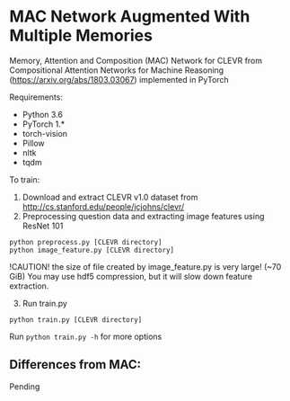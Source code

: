# MAC Network Augmented With Multiple Memories
Memory, Attention and Composition (MAC) Network for CLEVR from Compositional Attention Networks for Machine Reasoning (https://arxiv.org/abs/1803.03067) implemented in PyTorch

Requirements:
* Python 3.6
* PyTorch 1.*
* torch-vision
* Pillow
* nltk
* tqdm

To train:

1. Download and extract CLEVR v1.0 dataset from http://cs.stanford.edu/people/jcjohns/clevr/
2. Preprocessing question data and extracting image features using ResNet 101
```
python preprocess.py [CLEVR directory]
python image_feature.py [CLEVR directory]
```
!CAUTION! the size of file created by image_feature.py is very large! (~70 GiB) You may use hdf5 compression, but it will slow down feature extraction.

3. Run train.py
```
python train.py [CLEVR directory]
```

Run `python train.py -h` for more options

## Differences from MAC:
Pending
